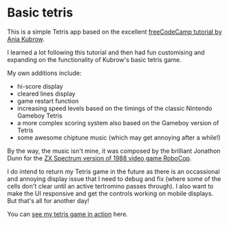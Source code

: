 # Basic tetris

This is a simple Tetris app based on the excellent [freeCodeCamp tutorial by Ania Kubrow](https://www.youtube.com/watch?v=rAUn1Lom6dw).

I learned a lot following this tutorial and then had fun customising and expanding on the functionality of Kubrow's basic tetris game.

My own additions include:

- hi-score display
- cleared lines display
- game restart function
- increasing speed levels based on the timings of the classic Nintendo Gameboy Tetris
- a more complex scoring system also based on the Gameboy version of Tetris
- some awesome chiptune music (which may get annoying after a while!)

By the way, the music isn't mine, it was composed by the brilliant Jonathon Dunn for the [ZX Spectrum version of 1988 video game RoboCop](https://youtu.be/9_JguaRYkpg).

I do intend to return my Tetris game in the future as there is an occassional and annoying display issue that I need to debug and fix (where some of the cells don't clear until an active tertromino passes through). I also want to make the UI responsive and get the controls working on mobile displays. But that's all for another day!

You can [see my tetris game in action](https://caffeinated-tetris.netlify.app/) here.
